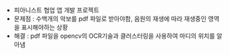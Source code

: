 - 피아니스트 협업 앱 개발 프로젝트
- 문제점 : 수백개의 악보를 pdf 파일로 받아야함, 음원의 재생에 따라 재생중인 영역을 표시해야하는 상황
- 해결 : pdf 파일을 opencv의 OCR기술과 클러스터링을 사용하여 마디의 위치를 알아냄
